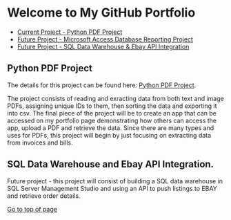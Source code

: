 # Welcome to My GitHub Portfolio

- [Current Project - Python PDF Project](#python-pdf-project)
- [Future Project - Microsoft Access Database Reporting Project](#microsoft-access-database-reporting-project)
- [Future Project - SQL Data Warehouse & Ebay API Integration](#sql-data-warehouse-and-ebay-api-integration)
 
## Python PDF Project

The details for this project can be found here: [Python PDF Project](https://github.com/AKEMMONS2/PythonProject_PDFExtraction.git).

The project consists of reading and exracting data from both text and image PDFs, assigning unique IDs to them, then sorting the data and exporting it into csv. The final piece of the project will be to create an app that can be accessed on my portfolio page demonstrating how others can access the app, upload a PDF and retrieve the data. Since there are many types and uses for PDFs, this project will begin by just focusing on extracting data from invoices and bills. 

## SQL Data Warehouse and Ebay API Integration.

Future project - this project will consist of building a SQL data warehouse in SQL Server Management Studio and using an API to push listings to EBAY and retrieve order details. 

[Go to top of page](#welcome-to-my-github-portfolio)


